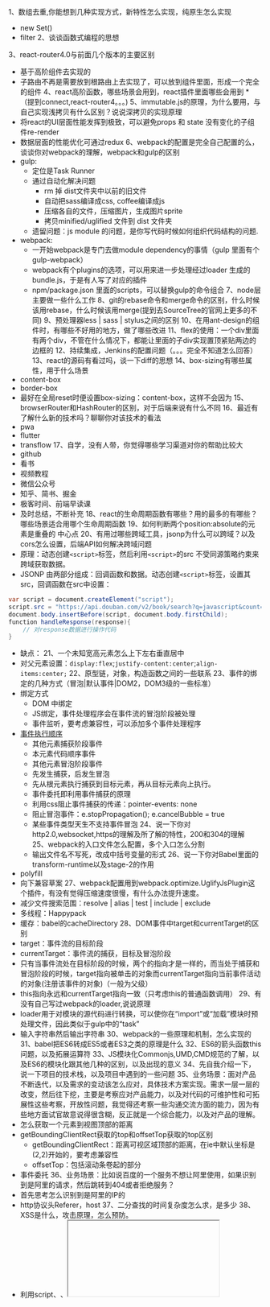 1、数组去重,你能想到几种实现方式，新特性怎么实现，纯原生怎么实现
* new Set()
* filter
2、谈谈函数式编程的思想

3、react-router4.0与前面几个版本的主要区别
* 基于高阶组件去实现的
* 子路由不再是需要放到根路由上去实现了，可以放到组件里面，形成一个完全的组件
4、react高阶函数，哪些场景会用到，react插件里面哪些会用到
*（提到connect,react-router4。。。)
5、immutable.js的原理，为什么要用，与自己实现浅拷贝有什么区别？说说深拷贝的实现原理
* 将react的UI层面性能发挥到极致，可以避免props 和 state 没有变化的子组件re-render
* 数据层面的性能优化可通过redux
6、webpack的配置是完全自己配置的么，谈谈你对webpack的理解，webpack和gulp的区别
* gulp:
	* 定位是Task Runner
	* 通过自动化解决问题
		* rm 掉 dist文件夹中以前的旧文件
		* 自动把sass编译成css, coffee编译成js
		* 压缩各自的文件，压缩图片，生成图片sprite
		* 拷贝minified/uglified 文件到 dist 文件夹
	* 遗留问题：js module 的问题，是你写代码时候如何组织代码结构的问题.
* webpack:
	* 一开始webpack是专门去做module dependency的事情（gulp 里面有个 gulp-webpack）
	* webpack有个plugins的选项，可以用来进一步处理经过loader 生成的bundle.js，于是有人写了对应的插件
	* npm/package.json 里面的scripts，可以替换gulp的命令组合
7、node层主要做一些什么工作
8、git的rebase命令和merge命令的区别，什么时候该用rebase，什么时候该用merge(提到去SourceTree的官网上更多的不同)
9、预处理器less | sass | stylus之间的区别
10、在用ant-design的组件时，有哪些不好用的地方，做了哪些改进
11、flex的使用：一个div里面有两个div，不管在什么情况下，都能让里面的子div实现置顶紧贴两边的边框的
12、持续集成，Jenkins的配置问题（。。。完全不知道怎么回答）
13、react的源码有看过吗，谈一下diff的思想
14、box-sizing有哪些属性，用于什么场景
* content-box
* border-box
* 最好在全局reset时便设置box-sizing：content-box，这样不会因为
15、browserRouter和HashRouter的区别，对于后端来说有什么不同
16、最近有了解什么新的技术吗？聊聊你对该技术的看法
* pwa 
* flutter
* transflow
17、自学，没有人带，你觉得哪些学习渠道对你的帮助比较大
* github
* 看书
* 视频教程
* 微信公众号
* 知乎、简书、掘金
* 极客时间、前端早读课
* 及时总结，不断补充
18、react的生命周期函数有哪些？用的最多的有哪些？哪些场景适合用哪个生命周期函数
19、如何判断两个position:absolute的元素是重叠的
中心点
20、有用过哪些跨域工具，jsonp为什么可以跨域？以及cors怎么设置，后端API如何解决跨域问题
* 原理：动态创建`<script>`标签，然后利用`<script>`的src 不受同源策略约束来跨域获取数据。
* JSONP 由两部分组成：回调函数和数据。动态创建`<script>`标签，设置其src，回调函数在src中设置：
```java
var script = document.createElement("script");
script.src = "https://api.douban.com/v2/book/search?q=javascript&count=1&callback=handleResponse";
document.body.insertBefore(script, document.body.firstChild);
function handleResponse(response){
    // 对response数据进行操作代码
}
```
* 缺点：
21、一个未知宽高元素怎么上下左右垂直居中
* 对父元素设置：`display:flex`;`justify-content:center`;`align-items:center;`
22、原型链，对象，构造函数之间的一些联系
23、事件的绑定的几种方式（冒泡|默认事件|DOM2，DOM3级的一些标准）
* 绑定方式
	* DOM 中绑定
	* JS绑定，事件处理程序会在事件流的冒泡阶段被处理
	* 事件监听，要考虑兼容性，可以添加多个事件处理程序
* [事件执行顺序](https://www.cnblogs.com/greatluoluo/p/5882508.html)
	* 其他元素捕获阶段事件
	* 本元素代码顺序事件
	* 其他元素冒泡阶段事件
	* 先发生捕获，后发生冒泡
	* 先从根元素执行捕获到目标元素，再从目标元素向上执行。
	* 事件委托即利用事件捕获的原理
	* 利用css阻止事件捕获的传递：pointer-events: none
	* 阻止冒泡事件：e.stopPropagation(); e.cancelBubble = true
	* 某些事件类型天生不支持事件冒泡
24、说一下你对http2.0,websocket,https的理解及所了解的特性，200和304的理解
25、webpack的入口文件怎么配置，多个入口怎么分割
	* 输出文件名不写死，改成中括号变量的形式
26、说一下你对Babel里面的transform-runtime以及stage-2的作用
* polyfill
* 向下兼容草案
27、webpack配置用到webpack.optimize.UglifyJsPlugin这个插件，有没有觉得压缩速度很慢，有什么办法提升速度。
* 减少文件搜索范围：resolve | alias | test | include | exclude 
* 多线程：Happypack
* 缓存：babel的cacheDirectory
28、DOM事件中target和currentTarget的区别
* target：事件流的目标阶段
* currentTarget：事件流的捕获，目标及冒泡阶段
* 只有当事件流处在目标阶段的时候，两个的指向才是一样的，而当处于捕获和冒泡阶段的时候，target指向被单击的对象而currentTarget指向当前事件活动的对象(注册该事件的对象)（一般为父级）
* this指向永远和currentTarget指向一致（只考虑this的普通函数调用）
29、有没有自己写过webpack的loader,说说原理
* loader用于对模块的源代码进行转换，可以使你在“import”或“加载”模块时预处理文件，因此类似于gulp中的“task”
* 输入字符串然后输出字符串
30、webpack的一些原理和机制，怎么实现的
31、babel把ES6转成ES5或者ES3之类的原理是什么
32、ES6的箭头函数this问题，以及拓展运算符
33、JS模块化Commonjs,UMD,CMD规范的了解，以及ES6的模块化跟其他几种的区别，以及出现的意义
34、先自我介绍一下，说一下项目的技术栈，以及项目中遇到的一些问题
35、业务场景：面对产品不断迭代，以及需求的变动该怎么应对，具体技术方案实现。需求一层一层的改变，然后往下挖，主要是考察应对产品能力，以及对代码的可维护性和可拓展性这些考察，开放性问题，我觉得还考察一些沟通交流方面的能力，因为有些地方面试官故意说得很含糊，反正就是一个综合能力，以及对产品的理解。
* 怎么获取一个元素到视图顶部的距离
* getBoundingClientRect获取的top和offsetTop获取的top区别
	* getBoundingClientRect：距离可视区域顶部的距离，在ie中默认坐标是(2,2)开始的，要考虑兼容性
	* offsetTop：包括滚动条卷起的部分
* 事件委托
36、业务场景：比如说百度的一个服务不想让阿里使用，如果识别到是阿里的请求，然后跳转到404或者拒绝服务？
* 首先思考怎么识别到是阿里的IP的
* http协议头Referer，host
37、二分查找的时间复杂度怎么求，是多少
38、XSS是什么，攻击原理，怎么预防。
* 利用script、<IMG>、<IFRAME>等各种方式使得用户浏览这个页面时，触发对被攻击站点的http请求
* 内部攻击：WEB程序没有对用户输入作充分的检查和过滤
* 外部攻击：自己构造一个跨站网页放在自己的服务器上，然后结合其他技术，如社会工程学等，欺骗目标服务器的管理员打开。威胁相对较低，至少ajax要发起跨站调用是非常困难的
* 
39、线性顺序存储结构和链式存储结构有什么区别？以及优缺点
40、怎么实现草稿，多终端同步，以及冲突问题？
类比git的处理方式
41、什么是闭包？闭包有什么缺点
42、react的性能优化？用过的性能优化工具
43、bind的pollyfill实现
44、setTimeout | Promise的实现
45、react16.3移除了哪些新的周期函数，新增了哪些周期函数
46、this的指向问题
47、








